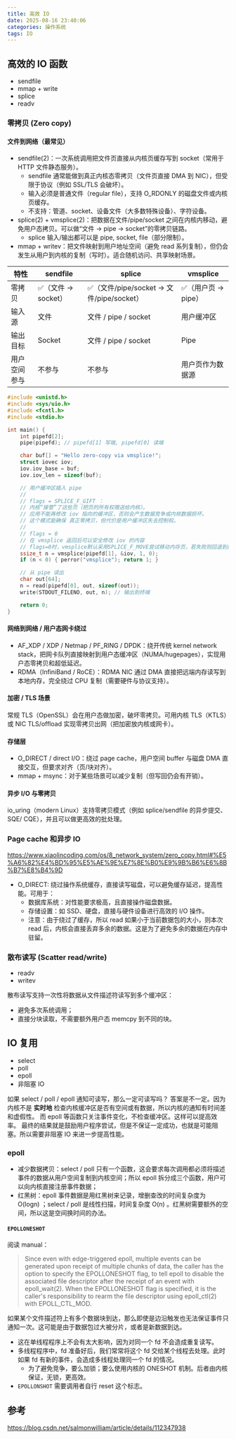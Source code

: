 ```yaml
---
title: 高效 IO
date: 2025-08-16 23:40:06
categories: 操作系统
tags: IO
---
```


## 高效的 IO 函数

- sendfile
- mmap + write
- splice
- readv

### 零拷贝 (Zero copy)

#### 文件到网络（最常见）

- sendfile(2)：一次系统调用把文件页直接从内核页缓存写到 socket（常用于 HTTP 文件静态服务）。
  - sendfile 通常能做到真正内核态零拷贝（文件页直接 DMA 到 NIC），但受限于协议（例如 SSL/TLS 会破坏）。
  - 输入必须是普通文件（regular file），支持 O_RDONLY 的磁盘文件或内核页缓存。
  - 不支持：管道、socket、设备文件（大多数特殊设备）、字符设备。
- splice(2) + vmsplice(2)：把数据在文件/pipe/socket 之间在内核内移动，避免用户态拷贝。可以做“文件 -> pipe -> socket”的零拷贝链路。
  - splice 输入/输出都可以是 pipe, socket, file（部分限制）。
- mmap + writev：把文件映射到用户地址空间（避免 read 系列复制），但仍会发生从用户到内核的复制（写时）。适合随机访问、共享映射场景。

| 特性         | sendfile           | splice                                   | vmsplice           |
| ------------ | ------------------ | ---------------------------------------- | ------------------ |
| 零拷贝       | ✅（文件 → socket） | ✅（文件/pipe/socket → 文件/pipe/socket） | ✅（用户页 → pipe） |
| 输入源       | 文件               | 文件 / pipe / socket                     | 用户缓冲区         |
| 输出目标     | Socket             | 文件 / pipe / socket                     | Pipe               |
| 用户空间参与 | 不参与             | 不参与                                   | 用户页作为数据源   |


```cpp
#include <unistd.h>
#include <sys/uio.h>
#include <fcntl.h>
#include <stdio.h>

int main() {
    int pipefd[2];
    pipe(pipefd); // pipefd[1] 写端, pipefd[0] 读端

    char buf[] = "Hello zero-copy via vmsplice!";
    struct iovec iov;
    iov.iov_base = buf;
    iov.iov_len = sizeof(buf);

    // 用户缓冲区插入 pipe
    //
    // flags = SPLICE_F_GIFT ：
    // 内核“接管”了这些页（把页的所有权赠送给内核）。
    // 应用不能再修改 iov 指向的缓冲区，否则会产生数据竞争或内核数据损坏。
    // 这个模式能确保 真正零拷贝，但代价是用户缓冲区失去控制权。
    //
    // flags = 0
    // 在 vmsplice 返回后可以安全修改 iov 的内容
    // flags=0时，vmsplice默认采用SPLICE_F_MOVE尝试移动内存页，若失败则回退到拷贝；而write始终执行拷贝
    ssize_t n = vmsplice(pipefd[1], &iov, 1, 0);
    if (n < 0) { perror("vmsplice"); return 1; }

    // 从 pipe 读出
    char out[64];
    n = read(pipefd[0], out, sizeof(out));
    write(STDOUT_FILENO, out, n); // 输出到终端

    return 0;
}
```

#### 网络到网络 / 用户态网卡绕过

- AF_XDP / XDP / Netmap / PF_RING / DPDK：绕开传统 kernel network stack，把网卡队列直接映射到用户态缓冲区（NUMA/hugepages），实现用户态零拷贝和超低延迟。
- RDMA（InfiniBand / RoCE）：RDMA NIC 通过 DMA 直接把远端内存读写到本地内存，完全绕过 CPU 复制（需要硬件与协议支持）。

#### 加密 / TLS 场景

常规 TLS（OpenSSL）会在用户态做加密，破坏零拷贝。可用内核 TLS（KTLS）或 NIC TLS/offload 实现零拷贝出网（把加密放内核或网卡）。

#### 存储层

- O_DIRECT / direct I/O：绕过 page cache，用户空间 buffer 与磁盘 DMA 直接交互，但要求对齐（页/块对齐）。
- mmap + msync：对于某些场景可以减少复制（但写回仍会有开销）。

#### 异步 I/O 与零拷贝

io_uring（modern Linux）支持零拷贝模式（例如 splice/sendfile 的异步提交、SQE/ CQE），并且可以做更高效的批处理。

### Page cache 和异步 IO

https://www.xiaolincoding.com/os/8_network_system/zero_copy.html#%E5%A6%82%E4%BD%95%E5%AE%9E%E7%8E%B0%E9%9B%B6%E6%8B%B7%E8%B4%9D

- O_DIRECT: 绕过操作系统缓存，直接读写磁盘，可以避免缓存延迟，提高性能。可用于：
  - 数据库系统：对性能要求极高，且直接操作磁盘数据。
  - 存储设置：如 SSD、硬盘，直接与硬件设备进行高效的 I/O 操作。
  - 注意：由于绕过了缓存，所以 read 如果小于当前数据包的大小，则本次 read 后，内核会直接丢弃多余的数据。这是为了避免多余的数据在内存中驻留。

### 散布读写 (Scatter read/write)

- readv
- writev

散布读写支持一次性将数据从文件描述符读写到多个缓冲区：

- 避免多次系统调用；
- 直接分块读取，不需要额外用户态 memcpy 到不同的块。


## IO 复用

- select
- poll
- epoll
- 非阻塞 IO

如果 select / poll / epoll 通知可读写，那么一定可读写吗？
答案是不一定。因为内核不是 **实时地** 检查内核缓冲区是否有空间或有数据，所以内核的通知有时间差和虚假性。
而 epoll 等函数只关注事件变化，不检查缓冲区。这样可以提高效率。
最终的结果就是鼓励用户程序尝试，但是不保证一定成功，也就是可能阻塞。所以需要非阻塞 IO 来进一步提高性能。

### epoll

- 减少数据拷贝：select / poll 只有一个函数，这会要求每次调用都必须将描述事件的数据从用户空间复制到内核空间；所以 epoll 拆分成三个函数，用户可以向内核直接注册事件数据；
- 红黑树：epoll 事件数据是用红黑树来记录，增删查改的时间复杂度为 O(logn) ；select / poll 是线性扫描，时间复杂度 O(n) 。红黑树需要额外的空间，所以这是空间换时间的办法。

#### `EPOLLONESHOT`

阅读 manual：

> Since  even  with  edge-triggered  epoll,  multiple events can be generated upon receipt of multiple chunks of data, the caller has the option to specify the EPOLLONESHOT flag, to tell epoll to disable the associated file descriptor after the receipt of an event  with  epoll_wait(2).   When the EPOLLONESHOT flag is specified, it is the caller's responsibility to rearm the file descriptor using epoll_ctl(2) with EPOLL_CTL_MOD.

如果某个文件描述符上有多个数据块到达，那么即使是边沿触发也无法保证事件只通知一次。这可能是由于数据包过大被分片，或者是新数据到达。
- 这在单线程程序上不会有太大影响，因为对同一个 fd 不会造成重复读写。
- 多线程程序中，fd 准备好后，我们常常将这个 fd 交给某个线程去处理。此时如果 fd 有新的事件，会造成多线程处理同一个 fd 的情况。
  - 为了避免竞争，要么加锁；要么使用内核的 ONESHOT 机制。后者由内核保证，无锁，更高效。
- `EPOLLONSHOT` 需要调用者自行 reset 这个标志。


## 参考

https://blog.csdn.net/salmonwilliam/article/details/112347938